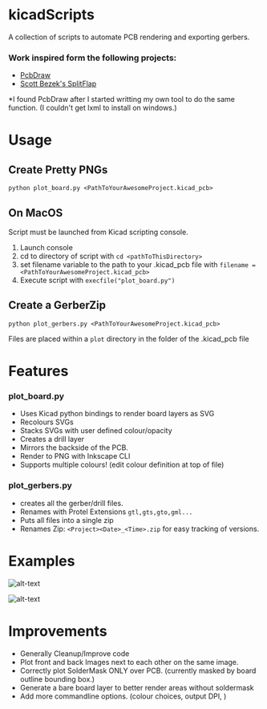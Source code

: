 # kicadScripts
A collection of scripts to automate PCB rendering and exporting gerbers.

### Work inspired form the following projects:
* [PcbDraw](https://github.com/yaqwsx/PcbDraw)
* [Scott Bezek's SplitFlap](https://github.com/scottbez1/splitflap)

*I found PcbDraw after I started writting my own tool to do the same function. (I couldn't get lxml to install on windows.)

# Usage #
## Create Pretty PNGs

`python plot_board.py <PathToYourAwesomeProject.kicad_pcb>`
## On MacOS

Script must be launched from Kicad scripting console.
1. Launch console
2. cd to directory of script with `cd <pathToThisDirectory>`
3. set filename variable to the path to your .kicad_pcb file with `filename = <PathToYourAwesomeProject.kicad_pcb>`
4. Execute script with `execfile("plot_board.py")`

## Create a GerberZip

`python plot_gerbers.py <PathToYourAwesomeProject.kicad_pcb>`

Files are placed within a `plot` directory in the folder of the .kicad_pcb file

# Features #

### plot_board.py

* Uses Kicad python bindings to render board layers as SVG
* Recolours SVGs
* Stacks SVGs with user defined colour/opacity
* Creates a drill layer
* Mirrors the backside of the PCB.
* Render to PNG with Inkscape CLI
* Supports multiple colours! (edit colour definition at top of file)

### plot_gerbers.py

* creates all the gerber/drill files.
* Renames with Protel Extensions `gtl,gts,gto,gml...`
* Puts all files into a single zip
* Renames Zip: `<Project><Date>_<Time>.zip` for easy tracking of versions.


# Examples #

![alt-text](example/bosonFrameGrabber-Front.png "bosonFrameGrabber Front")

![alt-text](example/crushedICE-Front.png "BosonBreakout Front")

# Improvements

- Generally Cleanup/Improve code
- Plot front and back Images next to each other on the same image.
- Correctly plot SolderMask ONLY over PCB. (currently masked by board outline bounding box.)
- Generate a bare board layer to better render areas without soldermask
- Add more commandline options. (colour choices, output DPI, )
